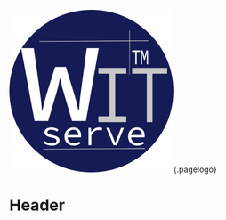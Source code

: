 ![wit-serve](/uploads/corporate/wit-serve.png "Wit Serve"){.pagelogo}
<!-- TITLE: Wit Serve -->
<!-- SUBTITLE: A quick summary of Wit Serve -->

# Header